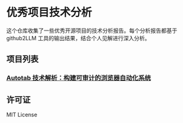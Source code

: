 # 优秀项目技术分析

这个仓库收集了一些优秀开源项目的技术分析报告。每个分析报告都基于 github2LLM 工具的输出结果，结合个人见解进行深入分析。

## 项目列表

<!-- PROJECT_LIST_START -->
### [Autotab 技术解析：构建可审计的浏览器自动化系统](analysis/autotab.md)
<!-- PROJECT_LIST_END -->

## 许可证

MIT License 